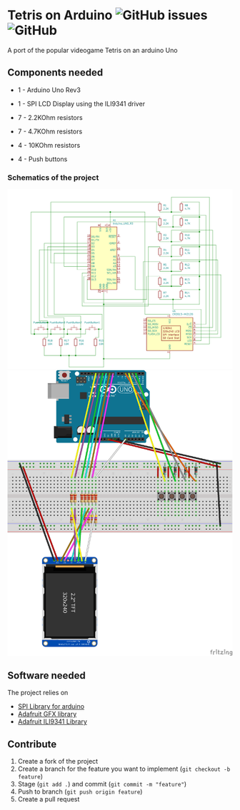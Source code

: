 # Tetris on Arduino ![GitHub issues](https://img.shields.io/github/issues/a-regular-pear/arduino-tetris) ![GitHub](https://img.shields.io/github/license/a-regular-pear/arduino-tetris) 
A port of the popular videogame Tetris on an arduino Uno

## Components needed
- 1 - Arduino Uno Rev3

- 1 - SPI LCD Display using the ILI9341 driver

- 7 - 2.2KOhm resistors 

- 7 - 4.7KOhm resistors

- 4 - 10KOhm resistors

- 4 - Push buttons

### Schematics of the project
![A schematic of the project](/schematic/schematic.png)
![A schematic of the project using fritzing](/schematic/fritzing.png)

## Software needed
The project relies on
- [SPI Library for arduino](https://www.arduino.cc/reference/en/language/functions/communication/spi/)
- [Adafruit GFX library](https://github.com/adafruit/Adafruit-GFX-Library)
- [Adafruit ILI9341 Library](https://github.com/adafruit/Adafruit_ILI9341)

## Contribute
1. Create a fork of the project
2. Create a branch for the feature you want to implement (`git checkout -b feature`)
3. Stage (`git add .`) and commit (`git commit -m "feature"`)
4. Push to branch (`git push origin feature`)
5. Create a pull request

